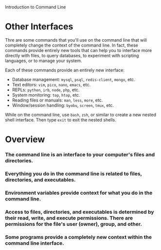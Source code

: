 Introduction to Command Line

# Other Interfaces
Thre are some commands that you'll use on the command line that will completely change the context of the command line. In fact, these commands provide entirely new tools that can help you to interface more directly with files, to query databases, to experiment with scripting languages, or to manage your system.

Each of these commands provide an entirely new interface:
- Database management: `mysql`, `psql`, `redis-client`, `mongo`, etc.
- Text editors: `vim`, `pico`, `nano`, `emacs`, etc.
- REPLs: `python`, `irb`, `node`, `php`, etc.
- System monitoring: `top`, `htop`, etc.
- Reading files or manuals: `man`, `less`, `more`, etc.
- Window/session handling: `byobu`, `screen`, `tmux`, etc.

While on the command line, use `bash`, `zsh`, or similar to create a new nested shell interface. Then type `exit` to exit the nested shells.

# Overview
### The command line is an interface to your computer's files and directories.
### Everything you do in the command line is related to files, directories, and executables.
### Environment variables provide context for what you do in the command line.
### Access to files, directories, and executables is determined by their read, write, and execute permissions. There are permissions for the file's user (owner), group, and other.
### Some programs provide a completely new context within the command line interface.
